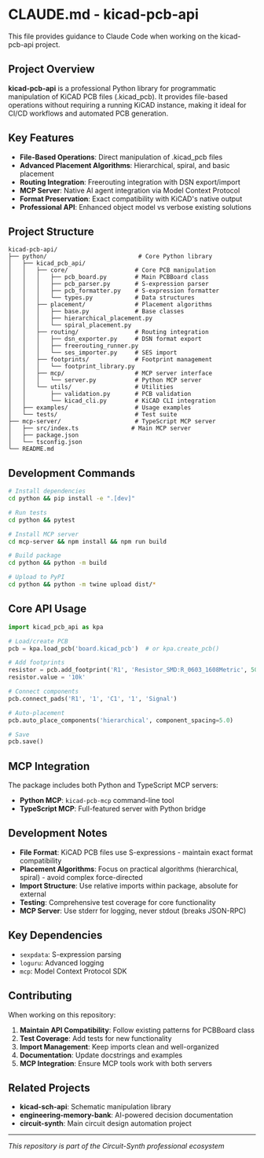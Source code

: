 # CLAUDE.md - kicad-pcb-api

This file provides guidance to Claude Code when working on the kicad-pcb-api project.

## Project Overview

**kicad-pcb-api** is a professional Python library for programmatic manipulation of KiCAD PCB files (.kicad_pcb). It provides file-based operations without requiring a running KiCAD instance, making it ideal for CI/CD workflows and automated PCB generation.

## Key Features

- **File-Based Operations**: Direct manipulation of .kicad_pcb files
- **Advanced Placement Algorithms**: Hierarchical, spiral, and basic placement
- **Routing Integration**: Freerouting integration with DSN export/import  
- **MCP Server**: Native AI agent integration via Model Context Protocol
- **Format Preservation**: Exact compatibility with KiCAD's native output
- **Professional API**: Enhanced object model vs verbose existing solutions

## Project Structure

```
kicad-pcb-api/
├── python/                          # Core Python library
│   ├── kicad_pcb_api/
│   │   ├── core/                   # Core PCB manipulation
│   │   │   ├── pcb_board.py        # Main PCBBoard class
│   │   │   ├── pcb_parser.py       # S-expression parser  
│   │   │   ├── pcb_formatter.py    # S-expression formatter
│   │   │   └── types.py            # Data structures
│   │   ├── placement/              # Placement algorithms
│   │   │   ├── base.py             # Base classes
│   │   │   ├── hierarchical_placement.py
│   │   │   └── spiral_placement.py
│   │   ├── routing/                # Routing integration
│   │   │   ├── dsn_exporter.py     # DSN format export
│   │   │   ├── freerouting_runner.py
│   │   │   └── ses_importer.py     # SES import
│   │   ├── footprints/             # Footprint management
│   │   │   └── footprint_library.py
│   │   ├── mcp/                    # MCP server interface
│   │   │   └── server.py           # Python MCP server
│   │   └── utils/                  # Utilities
│   │       ├── validation.py       # PCB validation
│   │       └── kicad_cli.py        # KiCAD CLI integration
│   ├── examples/                   # Usage examples
│   └── tests/                      # Test suite
├── mcp-server/                     # TypeScript MCP server
│   ├── src/index.ts               # Main MCP server
│   ├── package.json
│   └── tsconfig.json
└── README.md
```

## Development Commands

```bash
# Install dependencies
cd python && pip install -e ".[dev]"

# Run tests
cd python && pytest

# Install MCP server
cd mcp-server && npm install && npm run build

# Build package
cd python && python -m build

# Upload to PyPI
cd python && python -m twine upload dist/*
```

## Core API Usage

```python
import kicad_pcb_api as kpa

# Load/create PCB
pcb = kpa.load_pcb('board.kicad_pcb')  # or kpa.create_pcb()

# Add footprints
resistor = pcb.add_footprint('R1', 'Resistor_SMD:R_0603_1608Metric', 50, 50)
resistor.value = '10k'

# Connect components
pcb.connect_pads('R1', '1', 'C1', '1', 'Signal')

# Auto-placement
pcb.auto_place_components('hierarchical', component_spacing=5.0)

# Save
pcb.save()
```

## MCP Integration

The package includes both Python and TypeScript MCP servers:

- **Python MCP**: `kicad-pcb-mcp` command-line tool
- **TypeScript MCP**: Full-featured server with Python bridge

## Development Notes

- **File Format**: KiCAD PCB files use S-expressions - maintain exact format compatibility
- **Placement Algorithms**: Focus on practical algorithms (hierarchical, spiral) - avoid complex force-directed
- **Import Structure**: Use relative imports within package, absolute for external
- **Testing**: Comprehensive test coverage for core functionality
- **MCP Server**: Use stderr for logging, never stdout (breaks JSON-RPC)

## Key Dependencies

- `sexpdata`: S-expression parsing
- `loguru`: Advanced logging  
- `mcp`: Model Context Protocol SDK

## Contributing

When working on this repository:

1. **Maintain API Compatibility**: Follow existing patterns for PCBBoard class
2. **Test Coverage**: Add tests for new functionality
3. **Import Management**: Keep imports clean and well-organized
4. **Documentation**: Update docstrings and examples
5. **MCP Integration**: Ensure MCP tools work with both servers

## Related Projects

- **kicad-sch-api**: Schematic manipulation library
- **engineering-memory-bank**: AI-powered decision documentation
- **circuit-synth**: Main circuit design automation project

---

*This repository is part of the Circuit-Synth professional ecosystem*